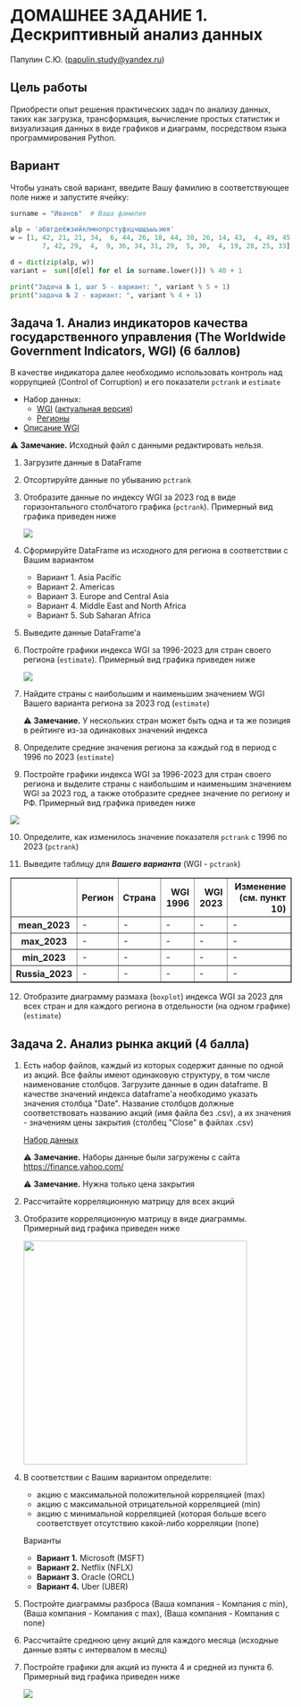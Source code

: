 # ДОМАШНЕЕ ЗАДАНИЕ 1. Дескриптивный анализ данных

Папулин С.Ю. (papulin.study@yandex.ru)

## Цель работы

Приобрести опыт решения практических задач по анализу данных, таких как загрузка, трансформация, вычисление простых статистик и визуализация данных в виде графиков и диаграмм, посредством языка программирования Python.

## Вариант 

Чтобы узнать свой вариант, введите Вашу фамилию в соответствующее поле ниже и запустите ячейку:

```python
surname = "Иванов"  # Ваша фамилия

alp = 'абвгдеёжзийклмнопрстуфхцчшщъыьэюя'
w = [1, 42, 21, 21, 34,  6, 44, 26, 18, 44, 38, 26, 14, 43,  4, 49, 45,
        7, 42, 29,  4,  9, 36, 34, 31, 29,  5, 30,  4, 19, 28, 25, 33]

d = dict(zip(alp, w))
variant =  sum([d[el] for el in surname.lower()]) % 40 + 1

print("Задача № 1, шаг 5 - вариант: ", variant % 5 + 1)
print("задача № 2 - вариант: ", variant % 4 + 1)
```

## Задача 1. Анализ индикаторов качества государственного управления (The Worldwide Government Indicators, WGI) (6 баллов)

В качестве индикатора далее необходимо использовать контроль над коррупцией (Control of Corruption) и его показатели `pctrank` и `estimate`

- Набор данных:
    - [WGI](data/task_1/wgidataset.xlsx) ([актуальная версия](https://www.worldbank.org/content/dam/sites/govindicators/doc/wgidataset_excel.zip))
    - [Регионы](data/task_1/regions.xlsx)
- [Описание WGI](http://info.worldbank.org/governance/wgi/)

⚠️ **Замечание.** Исходный файл с данными редактировать нельзя.

1. Загрузите данные в DataFrame
2. Отсортируйте данные по убыванию `pctrank`
3. Отобразите данные по индексу WGI за 2023 год в виде горизонтального столбчатого графика (`pctrank`). Примерный вид графика приведен ниже

    <img src="img/cpi_2016_.png">

4. Сформируйте DataFrame из исходного для региона в соответствии с Вашим вариантом</p>
    - Вариант 1. Asia Pacific
    - Вариант 2. Americas
    - Вариант 3. Europe and Central Asia
    - Вариант 4. Middle East and North Africa
    - Вариант 5. Sub Saharan Africa

5. Выведите данные DataFrame'a
6. Постройте графики индекса WGI за 1996-2023 для стран своего региона (`estimate`). Примерный вид графика приведен ниже

    <img src="img/fig_springfield_region.png">

7. Найдите страны с наибольшим и наименьшим значением WGI Вашего варианта региона за 2023 год (`estimate`)

    ⚠️ **Замечание.** У нескольких стран может быть одна и та же позиция в рейтинге из-за одинаковых значений индекса

8. Определите средние значения региона за каждый год в период с 1996 по 2023 (`estimate`)

9. Постройте графики индекса WGI за 1996-2023 для стран своего региона и выделите страны с наибольшим и наименьшим значением WGI за 2023 год, а также отобразите среднее значение по региону и РФ. Примерный вид графика приведен ниже

<img src="img/fig_springfield_region_comb.png">

10. Определите, как изменилось значение показателя `pctrank` с 1996 по 2023 (`pctrank`)

11. Выведите таблицу для ***Вашего варианта*** (WGI - `pctrank`)

<table border="1" class="dataframe">  <thead>    <tr style="text-align: right;">      <th></th>      <th>Регион</th>      <th>Страна</th>      <th>WGI 1996</th>      <th>WGI 2023</th>      <th>Изменение (см. пункт 10)</th>    </tr>  </thead>  <tbody>    <tr>      <th>mean_2023</th>      <td>-</td>      <td>-</td>      <td>-</td>      <td>-</td>      <td>-</td>    </tr>    <tr>      <th>max_2023</th>      <td>-</td>      <td>-</td>      <td>-</td>      <td>-</td>      <td>-</td>    </tr>    <tr>      <th>min_2023</th>      <td>-</td>      <td>-</td>      <td>-</td>      <td>-</td>      <td>-</td>    </tr>    <tr>      <th>Russia_2023</th>      <td>-</td>      <td>-</td>      <td>-</td>      <td>-</td>      <td>-</td>    </tr>  </tbody></table>

12. Отобразите диаграмму размаха (`boxplot`) индекса WGI за 2023 для всех стран и для каждого региона в отдельности (на одном графике) (`estimate`)

## Задача 2. Анализ рынка акций (4 балла)

1. Есть набор файлов, каждый из которых содержит данные по одной из акций. Все файлы имеют одинаковую структуру, в том числе наименование столбцов. Загрузите данные в один dataframe. В качестве значений индекса dataframe'а необходимо указать значения столбца "Date". Название столбцов должные соответствовать названию акций (имя файла без .csv), а их значения - значениям цены закрытия (столбец "Close" в файлах .csv)

    [Набор данных](data/task_2)

    ⚠️ **Замечание.** Наборы данные были загружены с сайта https://finance.yahoo.com/

    ⚠️ **Замечание.** Нужна только цена закрытия

2. Рассчитайте корреляционную матрицу для всех акций

3. Отобразите корреляционную матрицу в виде диаграммы. Примерный вид графика приведен ниже

    <img src="img/fig_corr_matrix.png" width="400px">

4. В соответствии с Вашим вариантом определите:

    - акцию с максимальной положительной корреляцией (max)
    - акцию с максимальной отрицательной корреляцией (min)
    - акцию с минимальной корреляцией (которая больше всего соответствует отсутствию какой-либо корреляции (none)

    Варианты

    - **Вариант 1.** Microsoft (MSFT)
    - **Вариант 2.** Netflix (NFLX)
    - **Вариант 3.** Oracle (ORCL)
    - **Вариант 4.** Uber (UBER)

5. Постройте диаграммы разброса (Ваша компания - Компания с min), (Ваша компания - Компания с max), (Ваша компания - Компания с none)

6. Рассчитайте среднюю цену акций для каждого месяца (исходные данные взяты с интервалом в месяц)

7. Постройте графики для акций из пункта 4 и средней из пункта 6. Примерный вид графика приведен ниже

    <img src="img/fig_tw_comp.png">